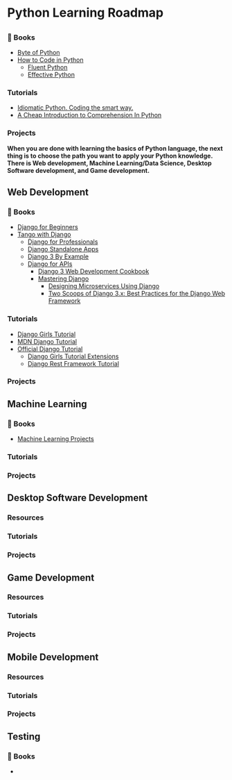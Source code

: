 # Python Learning Roadmap


## 

### :book: Books

  - [Byte of Python](https://python.swaroopch.com/)
  - [How to Code in Python](https://assets.digitalocean.com/books/python/how-to-code-in-python.pdf)
    - [Fluent Python](https://evanli.github.io/programming-book-3/Python/Fluent%20Python.pdf)
    - [Effective Python](http://sd.blackball.lv/library/Effective_Python_(2015).pdf)


### Tutorials

  - [Idiomatic Python. Coding the smart way.](https://medium.com/the-andela-way/idiomatic-python-coding-the-smart-way-cc560fa5f1d6)
  - [A Cheap Introduction to Comprehension In Python](https://medium.com/the-andela-way/a-cheap-introduction-to-comprehension-in-python-2269895f996f)

### Projects

  

**When you are done with learning the basics of Python language, the next thing is to choose the path you want to apply your Python knowledge. There is Web development, Machine Learning/Data Science, Desktop Software development, and Game development.**


## Web Development

### :book: Books

  - [Django for Beginners](https://djangoforbeginners.com/)
  - [Tango with Django](https://www.tangowithdjango.com/#intro)
    - [Django for Professionals](https://djangoforprofessionals.com/)
    - [Django Standalone Apps](https://www.apress.com/gp/book/9781484256312)
    - [Django 3 By Example](https://www.amazon.com/dp/1838981950/?tag=wsvincent-20)
    - [Django for APIs](https://djangoforapis.com/)
      - [Django 3 Web Development Cookbook](https://www.amazon.com/dp/B084WRLDSB/?tag=wsvincent-20)
      - [Mastering Django](https://www.amazon.com/dp/0648884414/?tag=wsvincent-20)
        - [Designing Microservices Using Django](https://www.amazon.com/Designing-Microservices-Using-Django-Architecture-ebook/dp/B08739XSF4)
        - [Two Scoops of Django 3.x: Best Practices for the Django Web Framework](https://www.feldroy.com/collections/two-scoops-press/products/two-scoops-of-django-3-x)

### Tutorials

  - [Django Girls Tutorial](https://tutorial.djangogirls.org/en/)
  - [MDN Django Tutorial](https://developer.mozilla.org/en-US/docs/Learn/Server-side/Django)
  - [Official Django Tutorial](https://docs.djangoproject.com/en/3.0/intro/tutorial01/)
    - [Django Girls Tutorial Extensions](https://tutorial-extensions.djangogirls.org/en/)
    - [Django Rest Framework Tutorial](https://www.django-rest-framework.org/tutorial/1-serialization/)

### Projects


## Machine Learning

### :book: Books
  - [Machine Learning Projects](http://assets.digitalocean.com/books/python/machine-learning-projects-python.pdf)

### Tutorials

### Projects


## Desktop Software Development

### Resources

### Tutorials

### Projects



## Game Development


### Resources
### Tutorials

### Projects


## Mobile Development


### Resources
### Tutorials

### Projects


## Testing

### :book: Books
 - []()
 
 
